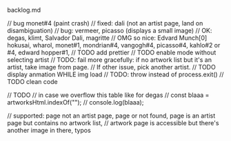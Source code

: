 backlog.md

// bug monet#4 (paint crash)
// fixed: dali (not an artist page, land on disambiguation)
// bug: vermeer, picasso (displays a small image)
// OK: degas, klimt, Salvador Dali, magritte
// OMG so nice: Edvard Munch[0] hokusai, wharol, monet#1, mondrian#4, vangogh#4, picasso#4, kahlo#2 or #4, edward hopper#1,
// TODO add prettier
// TODO enable mode without selecting artist
// TODO: fail more gracefully: if no artwork list but it's an artist, take image from page.
// If other issue, pick another artist.
// TODO display anmation WHILE img load
// TODO: throw instead of process.exit()
// TODO clean code

// TODO
// in case we overflow this table like for degas
// const blaaa = artworksHtml.indexOf("</tr>");
// console.log(blaaa);

// supported: page not an artist page, page or not found, page is an artist page but contains no artwork list,
// artwork page is accessible but there's another image in there, typos
